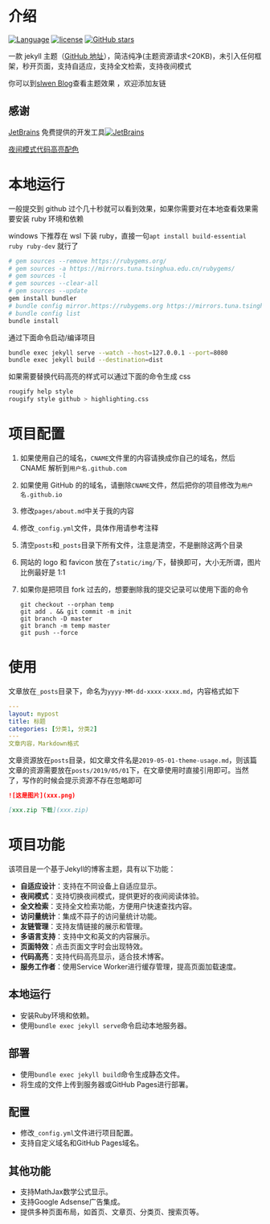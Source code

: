 # 介绍

[![Language](https://img.shields.io/badge/Jekyll-Theme-blue)](https://github.com/sl-wen/slwen)
[![license](https://img.shields.io/github/license/slwen/slwen)](https://github.com/sl-wen/slwen)
[![GitHub stars](https://img.shields.io/github/stars/slwen/?style=social)](https://github.com/sl-wen/)

一款 jekyll 主题（[GitHub 地址](https://github.com/sl-wen/)），简洁纯净(主题资源请求<20KB)，未引入任何框架，秒开页面，支持自适应，支持全文检索，支持夜间模式

你可以到[slwen Blog](https://sl-wen.github.io/)查看主题效果 ，欢迎添加友链

## 感谢

[JetBrains](https://www.jetbrains.com/) 免费提供的开发工具[![JetBrains](./static/img/jetbrains.svg)](https://www.jetbrains.com/?from=slwen-blog)

[夜间模式代码高亮配色](https://github.com/mgyongyosi/OneDarkJekyll)

# 本地运行

一般提交到 github 过个几十秒就可以看到效果，如果你需要对在本地查看效果需要安装 ruby 环境和依赖

windows 下推荐在 wsl 下装 ruby，直接一句`apt install build-essential ruby ruby-dev` 就行了

```bash
# gem sources --remove https://rubygems.org/
# gem sources -a https://mirrors.tuna.tsinghua.edu.cn/rubygems/
# gem sources -l
# gem sources --clear-all
# gem sources --update
gem install bundler
# bundle config mirror.https://rubygems.org https://mirrors.tuna.tsinghua.edu.cn/rubygems
# bundle config list
bundle install
```

通过下面命令启动/编译项目

```bash
bundle exec jekyll serve --watch --host=127.0.0.1 --port=8080
bundle exec jekyll build --destination=dist
```

如果需要替换代码高亮的样式可以通过下面的命令生成 css

```bash
rougify help style
rougify style github > highlighting.css
```

# 项目配置

1. 如果使用自己的域名，`CNAME`文件里的内容请换成你自己的域名，然后 CNAME 解析到`用户名.github.com`

2. 如果使用 GitHub 的的域名，请删除`CNAME`文件，然后把你的项目修改为`用户名.github.io`

3. 修改`pages/about.md`中关于我的内容

4. 修改`_config.yml`文件，具体作用请参考注释

5. 清空`posts`和`_posts`目录下所有文件，注意是清空，不是删除这两个目录

6. 网站的 logo 和 favicon 放在了`static/img/`下，替换即可，大小无所谓，图片比例最好是 1:1

7. 如果你是把项目 fork 过去的，想要删除我的提交记录可以使用下面的命令

   ```
   git checkout --orphan temp
   git add . && git commit -m init
   git branch -D master
   git branch -m temp master
   git push --force
   ```

# 使用

文章放在`_posts`目录下，命名为`yyyy-MM-dd-xxxx-xxxx.md`，内容格式如下

```yaml
---
layout: mypost
title: 标题
categories: [分类1, 分类2]
---
文章内容，Markdown格式
```

文章资源放在`posts`目录，如文章文件名是`2019-05-01-theme-usage.md`，则该篇文章的资源需要放在`posts/2019/05/01`下，在文章使用时直接引用即可。当然了，写作的时候会提示资源不存在忽略即可

```md
![这是图片](xxx.png)

[xxx.zip 下载](xxx.zip)
```
# 项目功能

该项目是一个基于Jekyll的博客主题，具有以下功能：

- **自适应设计**：支持在不同设备上自适应显示。
- **夜间模式**：支持切换夜间模式，提供更好的夜间阅读体验。
- **全文检索**：支持全文检索功能，方便用户快速查找内容。
- **访问量统计**：集成不蒜子的访问量统计功能。
- **友链管理**：支持友情链接的展示和管理。
- **多语言支持**：支持中文和英文的内容展示。
- **页面特效**：点击页面文字时会出现特效。
- **代码高亮**：支持代码高亮显示，适合技术博客。
- **服务工作者**：使用Service Worker进行缓存管理，提高页面加载速度。

## 本地运行

- 安装Ruby环境和依赖。
- 使用`bundle exec jekyll serve`命令启动本地服务器。

## 部署

- 使用`bundle exec jekyll build`命令生成静态文件。
- 将生成的文件上传到服务器或GitHub Pages进行部署。

## 配置

- 修改`_config.yml`文件进行项目配置。
- 支持自定义域名和GitHub Pages域名。

## 其他功能

- 支持MathJax数学公式显示。
- 支持Google Adsense广告集成。
- 提供多种页面布局，如首页、文章页、分类页、搜索页等。
